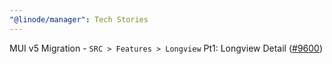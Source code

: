 ```yaml
---
"@linode/manager": Tech Stories
---
```


MUI v5 Migration - `SRC > Features > Longview` Pt1: Longview Detail ([#9600](https://github.com/linode/manager/pull/9600))
